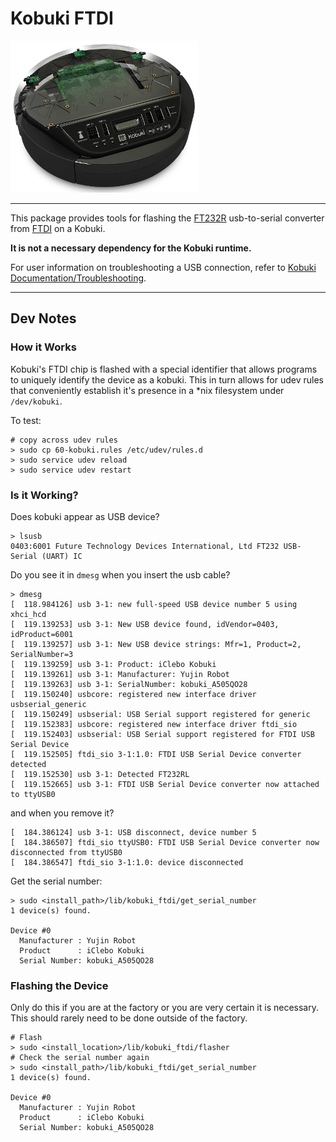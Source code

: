 # Kobuki FTDI

![Kobuki Logo](resources/kobuki.png)

----

This package provides tools for flashing the [FT232R](https://www.ftdichip.com/Products/ICs/FT232R.htm) usb-to-serial
converter from [FTDI](https://www.ftdichip.com/) on a Kobuki. 

**It is not a necessary dependency for the Kobuki runtime.**

For user information on troubleshooting a USB connection, refer to [Kobuki Documentation/Troubleshooting](https://kobuki.readthedocs.io/en/devel/troubleshooting.html).

----

## Dev Notes

### How it Works

Kobuki's FTDI chip is flashed with a special identifier that allows programs
to uniquely identify the device as a kobuki. This in turn allows for udev rules
that conveniently establish it's presence in a *nix filesystem under `/dev/kobuki`.

To test:

```
# copy across udev rules
> sudo cp 60-kobuki.rules /etc/udev/rules.d
> sudo service udev reload
> sudo service udev restart
```

### Is it Working?

Does kobuki appear as USB device?

```
> lsusb
0403:6001 Future Technology Devices International, Ltd FT232 USB-Serial (UART) IC
```

Do you see it in `dmesg` when you insert the usb cable?

```
> dmesg
[  118.984126] usb 3-1: new full-speed USB device number 5 using xhci_hcd
[  119.139253] usb 3-1: New USB device found, idVendor=0403, idProduct=6001
[  119.139257] usb 3-1: New USB device strings: Mfr=1, Product=2, SerialNumber=3
[  119.139259] usb 3-1: Product: iClebo Kobuki
[  119.139261] usb 3-1: Manufacturer: Yujin Robot
[  119.139263] usb 3-1: SerialNumber: kobuki_A505QO28
[  119.150240] usbcore: registered new interface driver usbserial_generic
[  119.150249] usbserial: USB Serial support registered for generic
[  119.152383] usbcore: registered new interface driver ftdi_sio
[  119.152403] usbserial: USB Serial support registered for FTDI USB Serial Device
[  119.152505] ftdi_sio 3-1:1.0: FTDI USB Serial Device converter detected
[  119.152530] usb 3-1: Detected FT232RL
[  119.152665] usb 3-1: FTDI USB Serial Device converter now attached to ttyUSB0
```

and when you remove it?

```
[  184.386124] usb 3-1: USB disconnect, device number 5
[  184.386507] ftdi_sio ttyUSB0: FTDI USB Serial Device converter now disconnected from ttyUSB0
[  184.386547] ftdi_sio 3-1:1.0: device disconnected
```

Get the serial number:

```
> sudo <install_path>/lib/kobuki_ftdi/get_serial_number
1 device(s) found.

Device #0
  Manufacturer : Yujin Robot
  Product      : iClebo Kobuki
  Serial Number: kobuki_A505QO28
```

### Flashing the Device

Only do this if you are at the factory or you are very certain it is necessary.
This should rarely need to be done outside of the factory.

```
# Flash
> sudo <install_location>/lib/kobuki_ftdi/flasher
# Check the serial number again
> sudo <install_path>/lib/kobuki_ftdi/get_serial_number
1 device(s) found.

Device #0
  Manufacturer : Yujin Robot
  Product      : iClebo Kobuki
  Serial Number: kobuki_A505QO28
```
